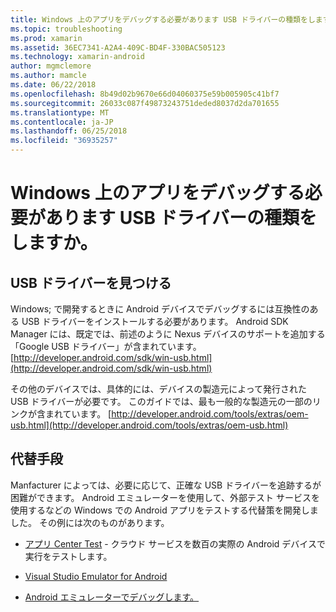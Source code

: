 ```yaml
---
title: Windows 上のアプリをデバッグする必要があります USB ドライバーの種類をしますか。
ms.topic: troubleshooting
ms.prod: xamarin
ms.assetid: 36EC7341-A2A4-409C-BD4F-330BAC505123
ms.technology: xamarin-android
author: mgmclemore
ms.author: mamcle
ms.date: 06/22/2018
ms.openlocfilehash: 8b49d02b9670e66d04060375e59b005905c41bf7
ms.sourcegitcommit: 26033c087f49873243751deded8037d2da701655
ms.translationtype: MT
ms.contentlocale: ja-JP
ms.lasthandoff: 06/25/2018
ms.locfileid: "36935257"
---
```

# <a name="what-usb-drivers-do-i-need-to-debug-android-on-windows"></a>Windows 上のアプリをデバッグする必要があります USB ドライバーの種類をしますか。

## <a name="finding-usb-drivers"></a>USB ドライバーを見つける

Windows; で開発するときに Android デバイスでデバッグするには互換性のある USB ドライバーをインストールする必要があります。 Android SDK Manager には、既定では、前述のように Nexus デバイスのサポートを追加する「Google USB ドライバー」が含まれています。 [http://developer.android.com/sdk/win-usb.html](http://developer.android.com/sdk/win-usb.html)

その他のデバイスでは、具体的には、デバイスの製造元によって発行された USB ドライバーが必要です。 このガイドでは、最も一般的な製造元の一部のリンクが含まれています。 [http://developer.android.com/tools/extras/oem-usb.html](http://developer.android.com/tools/extras/oem-usb.html)

## <a name="alternatives"></a>代替手段

Manfacturer によっては、必要に応じて、正確な USB ドライバーを追跡するが困難ができます。 Android エミュレーターを使用して、外部テスト サービスを使用するなどの Windows での Android アプリをテストする代替策を開発しました。 その例には次のものがあります。

- [アプリ Center Test](https://docs.microsoft.com/appcenter/test-cloud/) - クラウド サービスを数百の実際の Android デバイスで実行をテストします。

- [Visual Studio Emulator for Android](https://www.visualstudio.com/en-us/features/msft-android-emulator-vs.aspx)

- [Android エミュレーターでデバッグします。](~/android/deploy-test/debugging/debug-on-emulator.md)

